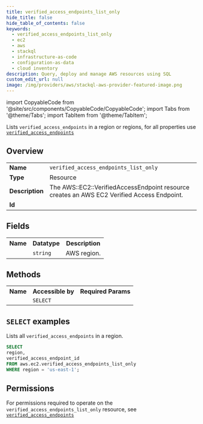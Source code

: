 ```yaml
---
title: verified_access_endpoints_list_only
hide_title: false
hide_table_of_contents: false
keywords:
  - verified_access_endpoints_list_only
  - ec2
  - aws
  - stackql
  - infrastructure-as-code
  - configuration-as-data
  - cloud inventory
description: Query, deploy and manage AWS resources using SQL
custom_edit_url: null
image: /img/providers/aws/stackql-aws-provider-featured-image.png
---
```


import CopyableCode from '@site/src/components/CopyableCode/CopyableCode';
import Tabs from '@theme/Tabs';
import TabItem from '@theme/TabItem';

Lists <code>verified_access_endpoints</code> in a region or regions, for all properties use <a href="/providers/aws/serviceName/verified_access_endpoints/"><code>verified_access_endpoints</code></a>

## Overview
<table><tbody>
<tr><td><b>Name</b></td><td><code>verified_access_endpoints_list_only</code></td></tr>
<tr><td><b>Type</b></td><td>Resource</td></tr>
<tr><td><b>Description</b></td><td>The AWS::EC2::VerifiedAccessEndpoint resource creates an AWS EC2 Verified Access Endpoint.</td></tr>
<tr><td><b>Id</b></td><td><CopyableCode code="aws.ec2.verified_access_endpoints_list_only" /></td></tr>
</tbody></table>

## Fields
<table><tbody><tr><th>Name</th><th>Datatype</th><th>Description</th></tr><tr><td><CopyableCode code="region" /></td><td><code>string</code></td><td>AWS region.</td></tr>
</tbody></table>

## Methods

<table><tbody>
  <tr>
    <th>Name</th>
    <th>Accessible by</th>
    <th>Required Params</th>
  </tr>
  <tr>
    <td><CopyableCode code="list_resources" /></td>
    <td><code>SELECT</code></td>
    <td><CopyableCode code="region" /></td>
  </tr>
</tbody></table>

## `SELECT` examples
Lists all <code>verified_access_endpoints</code> in a region.
```sql
SELECT
region,
verified_access_endpoint_id
FROM aws.ec2.verified_access_endpoints_list_only
WHERE region = 'us-east-1';
```


## Permissions

For permissions required to operate on the <code>verified_access_endpoints_list_only</code> resource, see <a href="/providers/aws/ec2/verified_access_endpoints/#permissions"><code>verified_access_endpoints</code></a>

